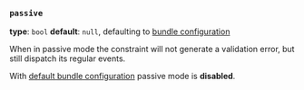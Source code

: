 ### `passive`

**type**: `bool` **default**: `null`, defaulting to [bundle configuration](/configuration)

When in passive mode the constraint will not generate a validation error, but
still dispatch its regular events.

With [default bundle configuration](/configuration/#default-config) passive mode is **disabled**.

